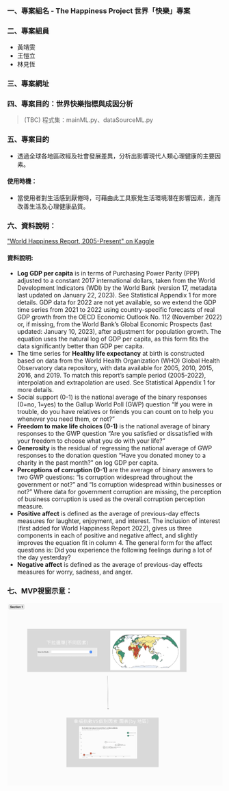 ### 一、專案組名 - The Happiness Project 世界「快樂」專案
### 二、專案組員
- 黃靖雯
- 王愷立
- 林見恆
### 三、專案網址
### 四、專案目的：世界快樂指標與成因分析
> (TBC) 程式集：mainML.py、dataSourceML.py
### 五、專案目的
- 透過全球各地區政經及社會發展差異，分析出影響現代人類心理健康的主要因素。
#### 使用時機：
- 當使用者對生活感到厭倦時，可藉由此工具察覺生活環境潛在影響因素，進而改善生活及心理健康品質。
### 六、資料說明：
["World Happiness Report, 2005-Present" on Kaggle](https://www.kaggle.com/datasets/usamabuttar/world-happiness-report-2005-present/data)
#### 資料說明:
- **Log GDP per capita** is in terms of Purchasing Power Parity (PPP) adjusted to a constant 2017 international dollars, taken from the World Development Indicators (WDI) by the World Bank (version 17, metadata last updated on January 22, 2023). See Statistical Appendix 1 for more details. GDP data for 2022 are not yet available, so we extend the GDP time series from 2021 to 2022 using country-specific forecasts of real GDP growth from the OECD Economic Outlook No. 112 (November 2022) or, if missing, from the World Bank’s Global Economic Prospects (last updated: January 10, 2023), after adjustment for population growth. The equation uses the natural log of GDP per capita, as this form fits the data significantly better than GDP per capita.
- The time series for **Healthy life expectancy** at birth is constructed based on data from the World Health Organization (WHO) Global Health Observatory data repository, with data available for 2005, 2010, 2015, 2016, and 2019. To match this report’s sample period (2005-2022), interpolation and extrapolation are used. See Statistical Appendix 1 for more details.
- Social support (0-1) is the national average of the binary responses (0=no, 1=yes) to the Gallup World Poll (GWP) question “If you were in trouble, do you have relatives or friends you can count on to help you whenever you need them, or not?”
- **Freedom to make life choices (0-1)** is the national average of binary responses to the GWP question “Are you satisfied or dissatisfied with your freedom to choose what you do with your life?”
- **Generosity** is the residual of regressing the national average of GWP responses to the donation question “Have you donated money to a charity in the past month?” on log GDP per capita.
- **Perceptions of corruption (0-1)** are the average of binary answers to two GWP questions: “Is corruption widespread throughout the government or not?” and “Is corruption widespread within businesses or not?” Where data for government corruption are missing, the perception of business corruption is used as the overall corruption perception measure.
- **Positive affect** is defined as the average of previous-day effects measures for laughter, enjoyment, and interest. The inclusion of interest (first added for World Happiness Report 2022), gives us three components in each of positive and negative affect, and slightly improves the equation fit in column 4. The general form for the affect questions is: Did you experience the following feelings during a lot of the day yesterday?
- **Negative affect** is defined as the average of previous-day effects measures for worry, sadness, and anger.


### 七、MVP視窗示意：
![Windows - MVP](./MVP視窗示意.png)